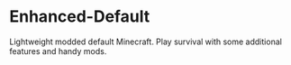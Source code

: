 # Enhanced-Default
Lightweight modded default Minecraft. Play survival with some additional features and handy mods.
